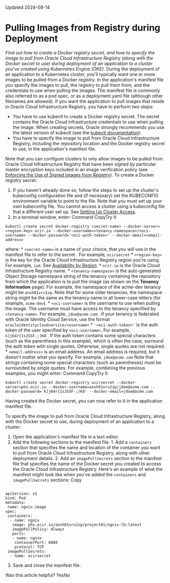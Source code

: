 Updated 2024-08-14
# Pulling Images from Registry during Deployment
_Find out how to create a Docker registry secret, and how to specify the image to pull from Oracle Cloud Infrastructure Registry (along with the Docker secret to use) during deployment of an application to a cluster you've created using Kubernetes Engine (OKE)._
During the deployment of an application to a Kubernetes cluster, you'll typically want one or more images to be pulled from a Docker registry. In the application's manifest file you specify the images to pull, the registry to pull them from, and the credentials to use when pulling the images. The manifest file is commonly also referred to as a pod spec, or as a deployment.yaml file (although other filenames are allowed).
If you want the application to pull images that reside in Oracle Cloud Infrastructure Registry, you have to perform two steps:
  * You have to use kubectl to create a Docker registry secret. The secret contains the Oracle Cloud Infrastructure credentials to use when pulling the image. When creating secrets, Oracle strongly recommends you use the latest version of kubectl (see the [kubectl documentation](https://kubernetes.io/docs/tasks/tools/install-kubectl/)).
  * You have to specify the image to pull from Oracle Cloud Infrastructure Registry, including the repository location and the Docker registry secret to use, in the application's manifest file.


Note that you can configure clusters to only allow images to be pulled from Oracle Cloud Infrastructure Registry that have been signed by particular master encryption keys included in an image verification policy (see [Enforcing the Use of Signed Images from Registry](https://docs.oracle.com/en-us/iaas/Content/ContEng/Tasks/contengenforcingsignedimagesfromocir.htm#Enforcing_Use_of_Signed_Images_from_Registry "Find out how to enforce the use of signed images from Oracle Cloud Infrastructure Registry when deploying applications to a cluster you've created using Kubernetes Engine \(OKE\).")).
To create a Docker registry secret:
  1. If you haven't already done so, follow the steps to set up the cluster's kubeconfig configuration file and (if necessary) set the KUBECONFIG environment variable to point to the file. Note that you must set up your own kubeconfig file. You cannot access a cluster using a kubeconfig file that a different user set up. See [Setting Up Cluster Access](https://docs.oracle.com/en-us/iaas/Content/ContEng/Tasks/contengdownloadkubeconfigfile.htm#Setting_Up_Cluster_Access "Find out about the steps to set up access to the clusters you create using Kubernetes Engine \(OKE\). Having completed the steps, you can start using kubectl to manage the cluster.").
  2. In a terminal window, enter:
Command
CopyTry It
```
kubectl create secret docker-registry <secret-name> --docker-server=<region-key>.ocir.io --docker-username=<tenancy-namespace>/<oci-username> --docker-password='<oci-auth-token>' --docker-email=<email-address>
```

where:
     * `<secret-name>` is a name of your choice, that you will use in the manifest file to refer to the secret . For example, `ocirsecret`
     * `<region-key>` is the key for the Oracle Cloud Infrastructure Registry region you're using. For example, `iad`. See [Availability by Region](https://docs.oracle.com/iaas/Content/Registry/Concepts/registryprerequisites.htm#regional-availability).
     * `ocir.io` is the Oracle Cloud Infrastructure Registry name.
     * `<tenancy-namespace>` is the auto-generated Object Storage namespace string of the tenancy containing the repository from which the application is to pull the image (as shown on the **Tenancy Information** page). For example, the namespace of the acme-dev tenancy might be `ansh81vru1zp`. Note that for some older tenancies, the namespace string might be the same as the tenancy name in all lower-case letters (for example, `acme-dev`).
     * `<oci-username>` is the username to use when pulling the image. The username must have access to the tenancy specified by `<tenancy-name>`. For example, `jdoe@acme.com` . If your tenancy is federated with Oracle Identity Cloud Service, use the format `oracleidentitycloudservice/<username>`
     * `'<oci-auth-token>'` is the auth token of the user specified by `<oci-username>`. For example, `k]j64r{1sJSSF-;)K8` . If the auth token contains some special characters (such as the parenthesis in this example), which is often the case, surround the auth token with single quotes. Otherwise, single quotes are not required.
     * `<email-address>` is an email address. An email address is required, but it doesn't matter what you specify. For example, `jdoe@acme.com`
Note that strings containing some special characters (such as parentheses) must be surrounded by single quotes.
For example, combining the previous examples, you might enter:
Command
CopyTry It
```
kubectl create secret docker-registry ocirsecret --docker-server=phx.ocir.io --docker-username=ansh81vru1zp/jdoe@acme.com --docker-password='k]j64r{1sJSSF-;)K8' --docker-email=jdoe@acme.com
```

Having created the Docker secret, you can now refer to it in the application manifest file.


To specify the image to pull from Oracle Cloud Infrastructure Registry, along with the Docker secret to use, during deployment of an application to a cluster:
  1. Open the application's manifest file in a text editor.
  2. Add the following sections to the manifest file:
    1. Add a `containers` section that specifies the name and location of the container you want to pull from Oracle Cloud Infrastructure Registry, along with other deployment details. 
    2. Add an `imagePullSecrets` section to the manifest file that specifies the name of the Docker secret you created to access the Oracle Cloud Infrastructure Registry. 
Here's an example of what the manifest might look like when you've added the `containers` and `imagePullSecrets` sections:
Copy
```

apiVersion: v1
kind: Pod
metadata:
 name: ngnix-image
spec:
 containers:
  - name: ngnix
   image: phx.ocir.io/ansh81vru1zp/project01/ngnix-lb:latest
   imagePullPolicy: Always
   ports:
   - name: nginx
    containerPort: 8080
    protocol: TCP
 imagePullSecrets:
  - name: ocirsecret
```

  3. Save and close the manifest file.


Was this article helpful?
YesNo

